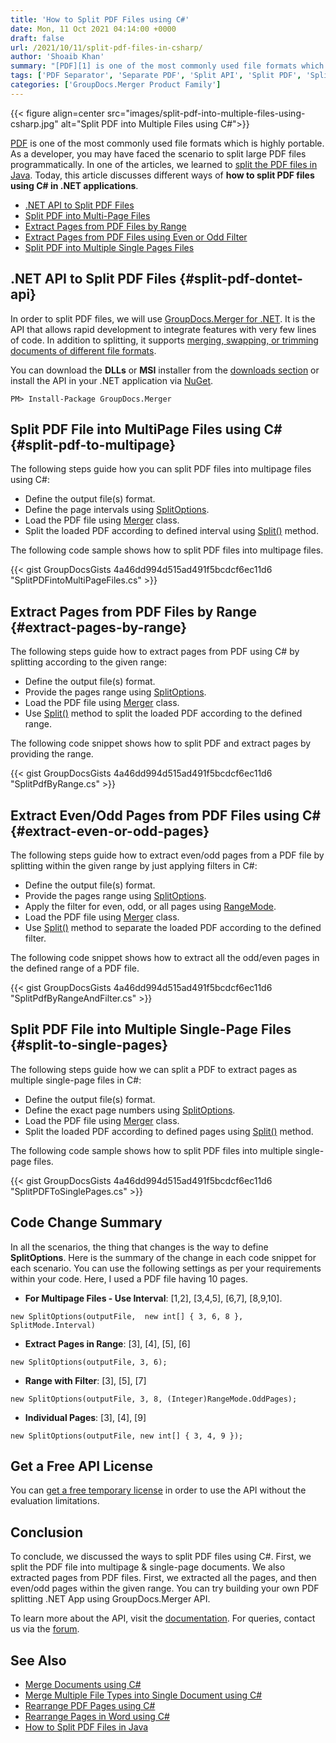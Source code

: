```yaml
---
title: 'How to Split PDF Files using C#'
date: Mon, 11 Oct 2021 04:14:00 +0000
draft: false
url: /2021/10/11/split-pdf-files-in-csharp/
author: 'Shoaib Khan'
summary: "[PDF][1] is one of the most commonly used file formats which is highly portable. As a developer, you may have faced the scenario to split large PDF files programmatically. Today, this article discusses different ways of **how to split PDF files using C# in .NET applications**."
tags: ['PDF Separator', 'Separate PDF', 'Split API', 'Split PDF', 'Split PDF Files', 'Split PDF using C#']
categories: ['GroupDocs.Merger Product Family']
---
```




{{< figure align=center src="images/split-pdf-into-multiple-files-using-csharp.jpg" alt="Split PDF into Multiple Files using C#">}}


[PDF][2] is one of the most commonly used file formats which is highly portable. As a developer, you may have faced the scenario to split large PDF files programmatically. In one of the articles, we learned to [split the PDF files in Java][3]. Today, this article discusses different ways of **how to split PDF files using C# in .NET applications**.

*   [.NET API to Split PDF Files][4]
*   [Split PDF into Multi-Page Files][5]
*   [Extract Pages from PDF Files by Range][6]
*   [Extract Pages from PDF Files using Even or Odd Filter][7]
*   [Split PDF into Multiple Single Pages Files][8]

## .NET API to Split PDF Files {#split-pdf-dontet-api}

In order to split PDF files, we will use [GroupDocs.Merger for .NET][9]. It is the API that allows rapid development to integrate features with very few lines of code. In addition to splitting, it supports [merging, swapping, or trimming documents of different file formats][10].

You can download the **DLLs** or **MSI** installer from the [downloads section][11] or install the API in your .NET application via [NuGet][12].

```
PM> Install-Package GroupDocs.Merger
```

## Split PDF File into MultiPage Files using C# {#split-pdf-to-multipage}

The following steps guide how you can split PDF files into multipage files using C#:

*   Define the output file(s) format.
*   Define the page intervals using [SplitOptions][13].
*   Load the PDF file using [Merger][14] class.
*   Split the loaded PDF according to defined interval using [Split()][15] method.

The following code sample shows how to split PDF files into multipage files.

{{< gist GroupDocsGists 4a46dd994d515ad491f5bcdcf6ec11d6 "SplitPDFintoMultiPageFiles.cs" >}}

## Extract Pages from PDF Files by Range {#extract-pages-by-range}

The following steps guide how to extract pages from PDF using C# by splitting according to the given range:

*   Define the output file(s) format.
*   Provide the pages range using [SplitOptions][16].
*   Load the PDF file using [Merger][17] class.
*   Use [Split()][18] method to split the loaded PDF according to the defined range.

The following code snippet shows how to split PDF and extract pages by providing the range.

{{< gist GroupDocsGists 4a46dd994d515ad491f5bcdcf6ec11d6 "SplitPdfByRange.cs" >}}

## Extract Even/Odd Pages from PDF Files using C# {#extract-even-or-odd-pages}

The following steps guide how to extract even/odd pages from a PDF file by splitting within the given range by just applying filters in C#:

*   Define the output file(s) format.
*   Provide the pages range using [SplitOptions][19].
*   Apply the filter for even, odd, or all pages using [RangeMode][20].
*   Load the PDF file using [Merger][21] class.
*   Use [Split()][22] method to separate the loaded PDF according to the defined filter.

The following code snippet shows how to extract all the odd/even pages in the defined range of a PDF file.

{{< gist GroupDocsGists 4a46dd994d515ad491f5bcdcf6ec11d6 "SplitPdfByRangeAndFilter.cs" >}}

## Split PDF File into Multiple Single-Page Files {#split-to-single-pages}

The following steps guide how we can split a PDF to extract pages as multiple single-page files in C#:

*   Define the output file(s) format.
*   Define the exact page numbers using [SplitOptions][23].
*   Load the PDF file using [Merger][24] class.
*   Split the loaded PDF according to defined pages using [Split()][25] method.

The following code sample shows how to split PDF files into multiple single-page files.

{{< gist GroupDocsGists 4a46dd994d515ad491f5bcdcf6ec11d6 "SplitPDFToSinglePages.cs" >}}

## Code Change Summary

In all the scenarios, the thing that changes is the way to define **SplitOptions**. Here is the summary of the change in each code snippet for each scenario. You can use the following settings as per your requirements within your code. Here, I used a PDF file having 10 pages.

*   **For Multipage Files - Use Interval**: \[1,2\], \[3,4,5\], \[6,7\], \[8,9,10\].

```
new SplitOptions(outputFile,  new int[] { 3, 6, 8 }, SplitMode.Interval)
```

*   **Extract Pages in Range**: \[3\], \[4\], \[5\], \[6\]

```
new SplitOptions(outputFile, 3, 6);
```

*   **Range with Filter**: \[3\], \[5\], \[7\]

```
new SplitOptions(outputFile, 3, 8, (Integer)RangeMode.OddPages);
```

*   **Individual Pages**: \[3\], \[4\], \[9\]

```
new SplitOptions(outputFile, new int[] { 3, 4, 9 });
```

## Get a Free API License

You can [get a free temporary license][26] in order to use the API without the evaluation limitations.

## Conclusion

To conclude, we discussed the ways to split PDF files using C#. First, we split the PDF file into multipage & single-page documents. We also extracted pages from PDF files. First, we extracted all the pages, and then even/odd pages within the given range. You can try building your own PDF splitting .NET App using GroupDocs.Merger API.

To learn more about the API, visit the [documentation][27]. For queries, contact us via the [forum][28].

## See Also

*   [Merge Documents using C#][29]
*   [Merge Multiple File Types into Single Document using C#][30]
*   [Rearrange PDF Pages using C#][31]
*   [Rearrange Pages in Word using C#][32]
*   [How to Split PDF Files in Java][33]







[1]: https://docs.fileformat.com/pdf/
[2]: https://docs.fileformat.com/pdf/
[3]: https://blog.groupdocs.com/2021/10/19/split-pdf-files-in-java/
[4]: #split-pdf-dontet-api
[5]: #split-pdf-to-multipage
[6]: #extract-pages-by-range
[7]: #extract-even-or-odd-pages
[8]: https://blog.groupdocs.com/wp-admin/post.php?post=23730&action=edit#split-to-single-pages
[9]: https://products.groupdocs.com/merger/net/
[10]: https://docs.groupdocs.com/merger/net/supported-document-formats/
[11]: https://downloads.groupdocs.com/merger
[12]: https://www.nuget.org/packages/groupdocs.merger
[13]: https://apireference.groupdocs.com/merger/net/groupdocs.merger.domain.options/splitoptions
[14]: https://apireference.groupdocs.com/merger/net/groupdocs.merger/merger
[15]: https://apireference.groupdocs.com/merger/net/groupdocs.merger/merger/methods/split/index
[16]: https://apireference.groupdocs.com/merger/net/groupdocs.merger.domain.options/splitoptions
[17]: https://apireference.groupdocs.com/merger/net/groupdocs.merger/merger
[18]: https://apireference.groupdocs.com/merger/net/groupdocs.merger/merger/methods/split/index
[19]: https://apireference.groupdocs.com/merger/net/groupdocs.merger.domain.options/splitoptions
[20]: https://apireference.groupdocs.com/merger/net/groupdocs.merger.domain.options/rangemode
[21]: https://apireference.groupdocs.com/merger/net/groupdocs.merger/merger
[22]: https://apireference.groupdocs.com/merger/net/groupdocs.merger/merger/methods/split/index
[23]: https://apireference.groupdocs.com/merger/net/groupdocs.merger.domain.options/splitoptions
[24]: https://apireference.groupdocs.com/merger/net/groupdocs.merger/merger
[25]: https://apireference.groupdocs.com/merger/net/groupdocs.merger/merger/methods/split/index
[26]: https://purchase.groupdocs.com/temporary-license
[27]: https://docs.groupdocs.com/merger
[28]: https://forum.groupdocs.com/
[29]: https://blog.groupdocs.com/2020/08/19/merge-pdf-word-excel-ppt-files-in-csharp/
[30]: https://blog.groupdocs.com/2021/05/04/merge-multiple-file-types-using-csharp/
[31]: https://blog.groupdocs.com/2022/02/22/move-pdf-pages-using-csharp/
[32]: https://blog.groupdocs.com/2022/02/05/move-word-pages-using-csharp/
[33]: https://blog.groupdocs.com/2021/10/19/split-pdf-files-in-java/

